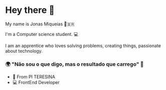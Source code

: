 # Hey there 👋

My name is Jonas Miqueias 👨‍🇧🇷

I'm a Computer science student.  💻

I am an apprentice who loves solving problems, creating things, passionate about technology.

### 🌍 "Não sou o que digo, mas o resultado que carrego" 🧠

- 📍 From PI TERESINA
- 💻 FrontEnd Developer
